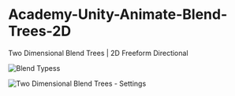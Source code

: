# Academy-Unity-Animate-Blend-Trees-2D
 Two Dimensional Blend Trees | 2D Freeform Directional


![Blend Typess](https://user-images.githubusercontent.com/97804200/189134496-e60d35b2-e305-479e-83ff-80b86f22f995.png)


![Two Dimensional Blend Trees - Settings](https://user-images.githubusercontent.com/97804200/189133240-d0d68352-4e4c-4387-883e-2ea2057bd09a.png)
